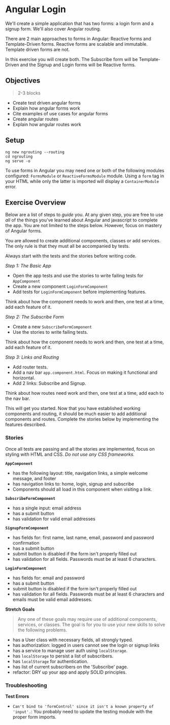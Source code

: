 # Angular Login

We'll create a simple application that has two forms: a login form and a signup form. We'll also cover Angular routing.

There are 2 main approaches to forms in Angular: Reactive forms and Template-Driven forms. Reactive forms are scalable and immutable. Template driven forms are not.

In this exercise you will create both. The Subscribe form will be Template-Driven and the Signup and Login forms will be Reactive forms.

## Objectives
> 2-3 blocks

* Create test driven angular forms
* Explain how angular forms work
* Cite examples of use cases for angular forms
* Create angular routes
* Explain how angular routes work

## Setup

``` 
ng new ngrouting --routing
cd ngrouting
ng serve -o
```

To use forms in Angular you may need one or both of the following modules configured: `FormsModule` or `ReactiveFormsModule` module. Using a `form` tag in your HTML while only the latter is imported will display a `ContainerModule` error.

## Exercise Overview

Below are a list of steps to *guide* you. At any given step, you are free to use *all* of the things you've learned about Angular and javascript to complete the app. You are not limited to the steps below. However, focus on mastery of Angular forms.

You are allowed to create additional components, classes or add services. The only rule is that they must all be accompanied by tests.

Always start with the tests and the stories before writing code.

*Step 1: The Basic App*
* Open the app tests and use the stories to write failing tests for `AppComponent`
* Create a new component `LoginFormComponent`
* Add tests for `LoginFormComponent` before implementing features.

Think about how the component needs to work and then, one test at a time, add each feature of it.

*Step 2: The Subscribe Form*
* Create  a new `SubscribeFormComponent`
* Use the stories to write failing tests.

Think about how the component needs to work and then, one test at a time, add each feature of it.

*Step 3: Links and Routing*

* Add router tests.
* Add a nav bar `app.component.html`. Focus on making it functional and horizontal.
* Add 2 links: Subscribe and Signup.

Think about how routes need work and then, one test at a time, add each to the nav bar.

This will get you started. Now that you have established working components and routing, it should be much easier to add additional components and routes. Complete the stories below by implementing the features described.

### Stories

Once all tests are passing and all the stories are implemented, focus on styling with HTML and CSS. *Do not use any CSS frameworks.*

**`AppComponent`**
- has the following layout: title, navigation links, a simple welcome message, and footer
- has navigation links to: home, login, signup and subscribe
- Components should all load in this component when visiting a link.

**`SubscribeFormComponent`**
- has a single input: email address
- has a submit button
- has validation for valid email addresses

**`SignupFormComponent`**
- has fields for: first name, last name, email, password and password confirmation
- has a submit button
- submit button is disabled if the form isn't properly filled out
- has validation for all fields. Passwords must be at least 6 characters.

**`LoginFormComponent`**
- has fields for: email and password
- has a submit button
- submit button is disabled if the form isn't properly filled out
- has validation for all fields. Passwords must be at least 6 characters and emails must be valid email addresses.

**Stretch Goals**
> Any one of these goals may require use of additional components, services, or classes. The goal is for you to use your new skills to solve the following problems.

- has a User class with necessary fields, all strongly typed.
- has authorization: logged in users cannot see the login or signup links
- has a service to manage user auth using `localStorage`.
- has `localStorage` to persist a list of subscribers.
- has `localStorage` for authentication.
- has list of current subscribers on the 'Subscribe' page.
- refactor: DRY up your app and apply SOLID principles.

### Troubleshooting

**Test Errors**
- `Can't bind to 'formControl' since it isn't a known property of 'input'.`: You probably need to update the testing module with the proper form imports.
